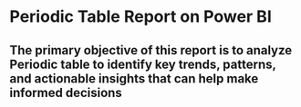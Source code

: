 # Periodic Table Report on Power BI
## The primary objective of this report is to analyze Periodic table to identify key trends, patterns, and actionable insights that can help  make informed decisions
